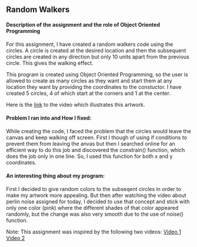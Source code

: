 ## Random Walkers

#### Description of the assignment and the role of Object Oriented Programming

For this assignment, I have created a random walkers code using the circles. A circle is created at the desired location and then the subsequent circles are created in any direction but only 10 units apart from the previous circle. This gives the walking effect.

This program is created using Object Oriented Programming, so the user is allowed to create as many circles as they want and start them at any location they want by providing the coordinates to the constuctor. I have created 5 circles, 4 of which start at the corners and 1 at the center.

Here is the [link]([link](https://drive.google.com/file/d/171gMOHYZsz195hOGGCe7wdBgZ0l9viOd/view?usp=sharing)) to the video which illustrates this artwork.


#### Problem I ran into and How I fixed:

While creating the code, I faced the problem that the circles would leave the canvas and keep walking off screen. First I though of using if conditions to prevent them from leaving the anvas but then I searched online for an efficient way to do this job and discovered the constrain() function, which does the job only in one line. So, I used this function for both x and y coordinates.

#### An interesting thing about my program:

First I decided to give random colors to the subseqent circles in order to make my artwork more appealing. But then after watching the video about perlin noise assigned for today, I decided to use that concept and stick with only one color (pink) where the different shades of that color appeared randomly, but the change was also very smooth due to the use of noise() function.

Note: This assignment was inspired by the following two videos:
[Video 1]([link](https://www.youtube.com/watch?v=rqecAdEGW6I))
[Video 2]([link](https://www.youtube.com/watch?v=8ZEMLCnn8v0))
